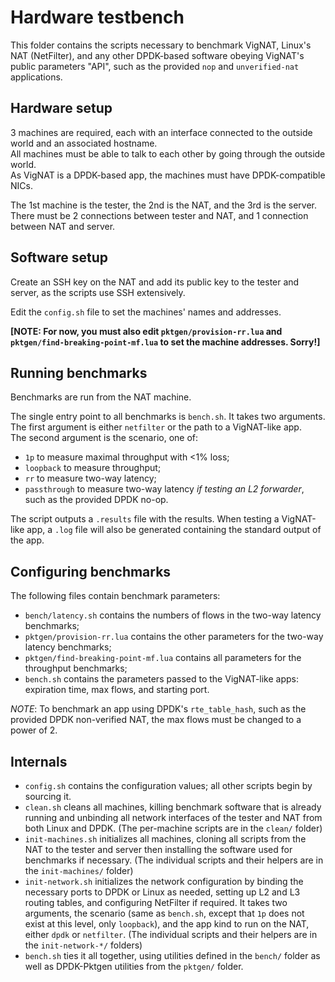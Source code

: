 # Hardware testbench

This folder contains the scripts necessary to benchmark VigNAT, Linux's NAT (NetFilter),
and any other DPDK-based software obeying VigNAT's public parameters "API", such as the provided `nop` and `unverified-nat` applications.

## Hardware setup

3 machines are required, each with an interface connected to the outside world and an associated hostname.  
All machines must be able to talk to each other by going through the outside world.  
As VigNAT is a DPDK-based app, the machines must have DPDK-compatible NICs.

The 1st machine is the tester, the 2nd is the NAT, and the 3rd is the server.  
There must be 2 connections between tester and NAT, and 1 connection between NAT and server.

## Software setup

Create an SSH key on the NAT and add its public key to the tester and server, as the scripts use SSH extensively.

Edit the `config.sh` file to set the machines' names and addresses.

**[NOTE: For now, you must also edit `pktgen/provision-rr.lua` and `pktgen/find-breaking-point-mf.lua` to set the machine addresses. Sorry!]**

## Running benchmarks

Benchmarks are run from the NAT machine.

The single entry point to all benchmarks is `bench.sh`. It takes two arguments.  
The first argument is either `netfilter` or the path to a VigNAT-like app.  
The second argument is the scenario, one of:  
- `1p` to measure maximal throughput with <1% loss;
- `loopback` to measure throughput;
- `rr` to measure two-way latency;
- `passthrough` to measure two-way latency _if testing an L2 forwarder_, such as the provided DPDK no-op.

The script outputs a `.results` file with the results. When testing a VigNAT-like app, a `.log` file will also be generated containing the standard output of the app.

## Configuring benchmarks

The following files contain benchmark parameters:
- `bench/latency.sh` contains the numbers of flows in the two-way latency benchmarks;
- `pktgen/provision-rr.lua` contains the other parameters for the two-way latency benchmarks;
- `pktgen/find-breaking-point-mf.lua` contains all parameters for the throughput benchmarks;
- `bench.sh` contains the parameters passed to the VigNAT-like apps: expiration time, max flows, and starting port.

*NOTE*: To benchmark an app using DPDK's `rte_table_hash`, such as the provided DPDK non-verified NAT, the max flows must be changed to a power of 2.

## Internals

- `config.sh` contains the configuration values; all other scripts begin by sourcing it.
- `clean.sh` cleans all machines, killing benchmark software that is already running and unbinding all network interfaces of the tester and NAT from both Linux and DPDK. (The per-machine scripts are in the `clean/` folder)
- `init-machines.sh` initializes all machines, cloning all scripts from the NAT to the tester and server then installing the software used for benchmarks if necessary. (The individual scripts and their helpers are in the `init-machines/` folder)
- `init-network.sh` initializes the network configuration by binding the necessary ports to DPDK or Linux as needed, setting up L2 and L3 routing tables, and configuring NetFilter if required. It takes two arguments, the scenario (same as `bench.sh`, except that `1p` does not exist at this level, only `loopback`), and the app kind to run on the NAT, either `dpdk` or `netfilter`. (The individual scripts and their helpers are in the `init-network-*/` folders)
- `bench.sh` ties it all together, using utilities defined in the `bench/` folder as well as DPDK-Pktgen utilities from the `pktgen/` folder.
